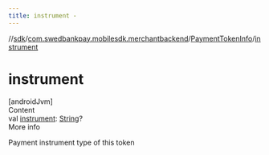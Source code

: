```yaml
---
title: instrument -
---
```

//[sdk](../../../index)/[com.swedbankpay.mobilesdk.merchantbackend](../index)/[PaymentTokenInfo](index)/[instrument](instrument)



# instrument  
[androidJvm]  
Content  
val [instrument](instrument): [String](https://kotlinlang.org/api/latest/jvm/stdlib/kotlin/-string/index.html)?  
More info  


Payment instrument type of this token

  



